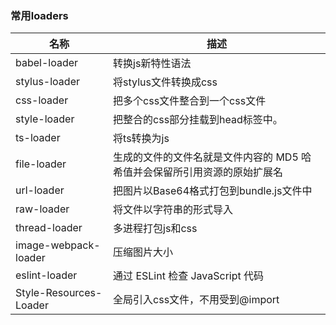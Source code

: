 ### 常用loaders

名称| 描述
---|---
babel-loader | 转换js新特性语法
stylus-loader| 将stylus文件转换成css
css-loader | 把多个css文件整合到一个css文件
style-loader | 把整合的css部分挂载到head标签中。
ts-loader|  将ts转换为js
file-loader|  生成的文件的文件名就是文件内容的 MD5 哈希值并会保留所引用资源的原始扩展名
url-loader | 把图片以Base64格式打包到bundle.js文件中
raw-loader|  将文件以字符串的形式导入
thread-loader| 多进程打包js和css
image-webpack-loader | 压缩图片大小
eslint-loader | 通过 ESLint 检查 JavaScript 代码
Style-Resources-Loader | 全局引入css文件，不用受到@import